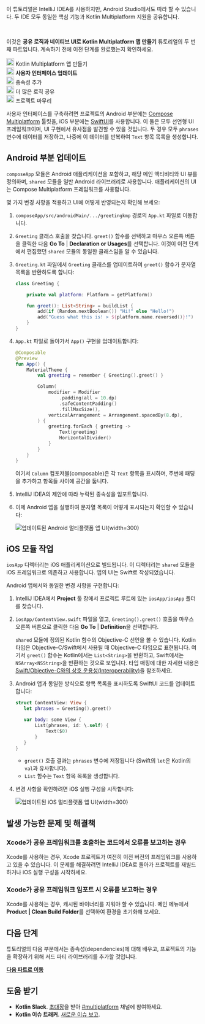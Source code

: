 [//]: # (title: 사용자 인터페이스 업데이트)

<secondary-label ref="IntelliJ IDEA"/>
<secondary-label ref="Android Studio"/>

<tldr>
    <p>이 튜토리얼은 IntelliJ IDEA를 사용하지만, Android Studio에서도 따라 할 수 있습니다. 두 IDE 모두 동일한 핵심 기능과 Kotlin Multiplatform 지원을 공유합니다.</p>
    <br/>
    <p>이것은 <strong>공유 로직과 네이티브 UI로 Kotlin Multiplatform 앱 만들기</strong> 튜토리얼의 두 번째 파트입니다. 계속하기 전에 이전 단계를 완료했는지 확인하세요.</p>
    <p><img src="icon-1-done.svg" width="20" alt="첫 번째 단계"/> <Links href="/kmp/multiplatform-create-first-app" summary="This tutorial uses IntelliJ IDEA, but you can also follow it in Android Studio – both IDEs share the same core functionality and Kotlin Multiplatform support. This is the first part of the Create a Kotlin Multiplatform app with shared logic and native UI tutorial. Create your Kotlin Multiplatform app Update the user interface Add dependencies Share more logic Wrap up your project">Kotlin Multiplatform 앱 만들기</Links><br/>
       <img src="icon-2.svg" width="20" alt="두 번째 단계"/> <strong>사용자 인터페이스 업데이트</strong><br/>
       <img src="icon-3-todo.svg" width="20" alt="세 번째 단계"/> 종속성 추가<br/>
       <img src="icon-4-todo.svg" width="20" alt="네 번째 단계"/> 더 많은 로직 공유<br/>
       <img src="icon-5-todo.svg" width="20" alt="다섯 번째 단계"/> 프로젝트 마무리<br/>
    </p>
</tldr>

사용자 인터페이스를 구축하려면 프로젝트의 Android 부분에는 [Compose Multiplatform](https://www.jetbrains.com/lp/compose-multiplatform/) 툴킷을, iOS 부분에는 [SwiftUI](https://developer.apple.com/xcode/swiftui/)를 사용합니다. 이 둘은 모두 선언형 UI 프레임워크이며, UI 구현에서 유사점을 발견할 수 있을 것입니다. 두 경우 모두 `phrases` 변수에 데이터를 저장하고, 나중에 이 데이터를 반복하여 `Text` 항목 목록을 생성합니다.

## Android 부분 업데이트

`composeApp` 모듈은 Android 애플리케이션을 포함하고, 해당 메인 액티비티와 UI 뷰를 정의하며, `shared` 모듈을 일반 Android 라이브러리로 사용합니다. 애플리케이션의 UI는 Compose Multiplatform 프레임워크를 사용합니다.

몇 가지 변경 사항을 적용하고 UI에 어떻게 반영되는지 확인해 보세요:

1.  `composeApp/src/androidMain/.../greetingkmp` 경로의 `App.kt` 파일로 이동합니다.
2.  `Greeting` 클래스 호출을 찾습니다. `greet()` 함수를 선택하고 마우스 오른쪽 버튼을 클릭한 다음 **Go To** | **Declaration or Usages**를 선택합니다.
    이것이 이전 단계에서 편집했던 `shared` 모듈의 동일한 클래스임을 알 수 있습니다.
3.  `Greeting.kt` 파일에서 `Greeting` 클래스를 업데이트하여 `greet()` 함수가 문자열 목록을 반환하도록 합니다:

    ```kotlin
    class Greeting {
    
        private val platform: Platform = getPlatform()
    
        fun greet(): List<String> = buildList {
            add(if (Random.nextBoolean()) "Hi!" else "Hello!")
            add("Guess what this is! > ${platform.name.reversed()}!")
        }
    }
    ```

4.  `App.kt` 파일로 돌아가서 `App()` 구현을 업데이트합니다:

    ```kotlin
    @Composable
    @Preview
    fun App() {
        MaterialTheme {
            val greeting = remember { Greeting().greet() }
    
            Column(
                modifier = Modifier
                    .padding(all = 10.dp)
                    .safeContentPadding()
                    .fillMaxSize(),
                verticalArrangement = Arrangement.spacedBy(8.dp),
            ) {
                greeting.forEach { greeting ->
                    Text(greeting)
                    HorizontalDivider()
                }
            }
        }
    }
    ```

    여기서 `Column` 컴포저블(composable)은 각 `Text` 항목을 표시하며, 주변에 패딩을 추가하고 항목들 사이에 공간을 둡니다.

5.  IntelliJ IDEA의 제안에 따라 누락된 종속성을 임포트합니다.
6.  이제 Android 앱을 실행하여 문자열 목록이 어떻게 표시되는지 확인할 수 있습니다:

    ![업데이트된 Android 멀티플랫폼 앱 UI](first-multiplatform-project-on-android-2.png){width=300}

## iOS 모듈 작업

`iosApp` 디렉터리는 iOS 애플리케이션으로 빌드됩니다. 이 디렉터리는 `shared` 모듈을 iOS 프레임워크로 의존하고 사용합니다. 앱의 UI는 Swift로 작성되었습니다.

Android 앱에서와 동일한 변경 사항을 구현합니다:

1.  IntelliJ IDEA에서 **Project** 툴 창에서 프로젝트 루트에 있는 `iosApp/iosApp` 폴더를 찾습니다.
2.  `iosApp/ContentView.swift` 파일을 열고, `Greeting().greet()` 호출을 마우스 오른쪽 버튼으로 클릭한 다음 **Go To** | **Definition**을 선택합니다.

    `shared` 모듈에 정의된 Kotlin 함수의 Objective-C 선언을 볼 수 있습니다. Kotlin 타입은 Objective-C/Swift에서 사용될 때 Objective-C 타입으로 표현됩니다. 여기서 `greet()` 함수는 Kotlin에서는 `List<String>`을 반환하고, Swift에서는 `NSArray<NSString>`을 반환하는 것으로 보입니다. 타입 매핑에 대한 자세한 내용은 [Swift/Objective-C와의 상호 운용성(Interoperability)](https://kotlinlang.org/docs/native-objc-interop.html)을 참조하세요.

3.  Android 앱과 동일한 방식으로 항목 목록을 표시하도록 SwiftUI 코드를 업데이트합니다:

    ```Swift
    struct ContentView: View {
       let phrases = Greeting().greet()
    
       var body: some View {
           List(phrases, id: \.self) {
               Text($0)
           }
       }
    }
    ```

    *   `greet()` 호출 결과는 `phrases` 변수에 저장됩니다 (Swift의 `let`은 Kotlin의 `val`과 유사합니다).
    *   `List` 함수는 `Text` 항목 목록을 생성합니다.

4.  변경 사항을 확인하려면 iOS 실행 구성을 시작합니다:

    ![업데이트된 iOS 멀티플랫폼 앱 UI](first-multiplatform-project-on-ios-2.png){width=300}

## 발생 가능한 문제 및 해결책

### Xcode가 공유 프레임워크를 호출하는 코드에서 오류를 보고하는 경우

Xcode를 사용하는 경우, Xcode 프로젝트가 여전히 이전 버전의 프레임워크를 사용하고 있을 수 있습니다.
이 문제를 해결하려면 IntelliJ IDEA로 돌아가 프로젝트를 재빌드하거나 iOS 실행 구성을 시작하세요.

### Xcode가 공유 프레임워크 임포트 시 오류를 보고하는 경우

Xcode를 사용하는 경우, 캐시된 바이너리를 지워야 할 수 있습니다. 메인 메뉴에서 **Product | Clean Build Folder**를 선택하여 환경을 초기화해 보세요.

## 다음 단계

튜토리얼의 다음 부분에서는 종속성(dependencies)에 대해 배우고, 프로젝트의 기능을 확장하기 위해 서드 파티 라이브러리를 추가할 것입니다.

**[다음 파트로 이동](multiplatform-dependencies.md)**

## 도움 받기

*   **Kotlin Slack**. [초대장](https://surveys.jetbrains.com/s3/kotlin-slack-sign-up)을 받아 [#multiplatform](https://kotlinlang.slack.com/archives/C3PQML5NU) 채널에 참여하세요.
*   **Kotlin 이슈 트래커**. [새로운 이슈 보고](https://youtrack.jetbrains.com/newIssue?project=KT).